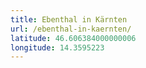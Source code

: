```yaml
---
title: Ebenthal in Kärnten
url: /ebenthal-in-kaernten/
latitude: 46.606384000000006
longitude: 14.3595223
---
```

